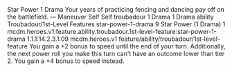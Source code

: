 <ability>
  <name>Star Power</name>
  <cost>1 Drama</cost>
  <flavor>Your years of practicing fencing and dancing pay off on the battlefield.</flavor>
  <keywords>
    <keyword>—</keyword>
  </keywords>
  <type>Maneuver</type>
  <distance>Self</distance>
  <target>Self</target>
  <metadata>
    <class>troubadour</class>
    <cost>1 Drama</cost>
    <cost_amount>1</cost_amount>
    <cost_resource>Drama</cost_resource>
    <feature_type>ability</feature_type>
    <file_dpath>Troubadour/1st-Level Features</file_dpath>
    <item_id>star-power-1-drama</item_id>
    <item_index>9</item_index>
    <item_name>Star Power (1 Drama)</item_name>
    <level>1</level>
    <scc>mcdm.heroes.v1:feature.ability.troubadour.1st-level-feature:star-power-1-drama</scc>
    <scdc>1.1.1:14.2.3.1:09</scdc>
    <source>mcdm.heroes.v1</source>
    <type>feature/ability/troubadour/1st-level-feature</type>
  </metadata>
  <effects>
    <effect type="mundane">You gain a +2 bonus to speed until the end of your turn. Additionally, the next power roll you make this turn can&apos;t have an outcome lower than tier 2.</effect>
    <effect type="mundane" cost="Spend 1 Drama">You gain a +4 bonus to speed instead.</effect>
  </effects>
</ability>
